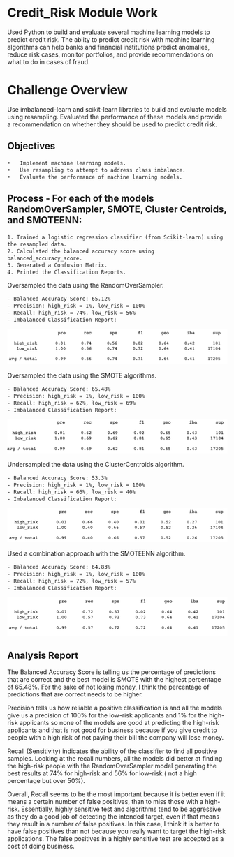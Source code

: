 # Credit_Risk Module Work
Used Python to build and evaluate several machine learning models to predict credit risk. The ablity to predict credit risk with machine learning algorithms can help banks and financial institutions predict anomalies, reduce risk cases, monitor portfolios, and provide recommendations on what to do in cases of fraud.

# Challenge Overview

Use imbalanced-learn and scikit-learn libraries to build and evaluate models using resampling. Evaluated the performance of these models and provide a recommendation on whether they should be used to predict credit risk.

## Objectives

	•	Implement machine learning models.
	•	Use resampling to attempt to address class imbalance.
	•	Evaluate the performance of machine learning models.

## Process - For each of the models RandomOverSampler, SMOTE, Cluster Centroids, and SMOTEENN:

	1. Trained a logistic regression classifier (from Scikit-learn) using the resampled data.
	2. Calculated the balanced accuracy score using balanced_accuracy_score.
	3. Generated a Confusion Matrix.
	4. Printed the Classification Reports.

Oversampled the data using the RandomOverSampler.

	- Balanced Accuracy Score: 65.12%
	- Precision: high_risk = 1%, low_risk = 100%
	- Recall: high_risk = 74%, low_risk = 56%
	- Imbalanced Classification Report:
	
![alt text](https://github.com/Al-Huneidi/Credit_Risk/blob/master/ScreenShots/credit-risk-resampling/RandomOverSampler_Class_Report.png)

Oversampled the data using the SMOTE algorithms.

	- Balanced Accuracy Score: 65.48%
	- Precision: high_risk = 1%, low_risk = 100%
	- Recall: high_risk = 62%, low_risk = 69%                                                                                                                                                  
	- Imbalanced Classification Report:

![alt text](https://github.com/Al-Huneidi/Credit_Risk/blob/master/ScreenShots/credit-risk-resampling/SMOTE_Oversampling_Class_Report.png)

Undersampled the data using the ClusterCentroids algorithm.

	- Balanced Accuracy Score: 53.3%
	- Precision: high_risk = 1%, low_risk = 100%
	- Recall: high_risk = 66%, low_risk = 40%
	- Imbalanced Classification Report: 
	
![alt text](https://github.com/Al-Huneidi/Credit_Risk/blob/master/ScreenShots/credit-risk-resampling/ClusterCentroids_Class_Report.png)

Used a combination approach with the SMOTEENN algorithm.

	- Balanced Accuracy Score: 64.83%
	- Precision: high_risk = 1%, low_risk = 100%
	- Recall: high_risk = 72%, low_risk = 57%
	- Imbalanced Classification Report: 
	
![alt text](https://github.com/Al-Huneidi/Credit_Risk/blob/master/ScreenShots/credit-risk-resampling/SMOTEEN_Class_report.png)

## Analysis Report

The Balanced Accuracy Score is telling us the percentage of predictions that are correct and the best model is SMOTE with the highest percentage of 65.48%.  For the sake of not losing money, I think the percentage of predictions that are correct needs to be higher.

Precision tells us how reliable a positive classification is and all the models give us a precision of 100% for the low-risk applicants and 1% for the high-risk applicants so none of the models are good at predicting the high-risk applicants and that is not good for business because if you give credit to people with a high risk of not paying their bill the company will lose money.

Recall (Sensitivity) indicates the ability of the classifier to find all positive samples. Looking at the recall numbers, all the models did better at finding the high-risk people with the RandomOverSampler model generating the best results at 74% for high-risk and 56% for low-risk ( not a high percentage but over 50%). 

Overall, Recall seems to be the most important because it is better even if it means a certain number of false positives, than to miss those with a high-risk. Essentially, highly sensitive test and algorithms tend to be aggressive as they do a good job of detecting the intended target, even if that means they result in a number of false positives.  In this case, I think it is better to have false positives than not because you really want to target the high-risk applications.  The false positives in a highly sensitive test are accepted as a cost of doing business.



